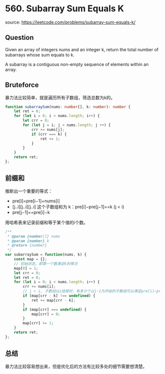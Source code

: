 # 560. Subarray Sum Equals K

source: <https://leetcode.com/problems/subarray-sum-equals-k/>

## Question

Given an array of integers nums and an integer k, return the total number of subarrays whose sum equals to k.

A subarray is a contiguous non-empty sequence of elements within an array.

## Bruteforce

暴力法比较简单，就是遍历所有子数组，筛选总数为k的。

```ts
function subarraySum(nums: number[], k: number): number {
    let ret = 0;
    for (let i = 0; i < nums.length; i++) {
        let crr = 0;
        for (let j = i; j < nums.length; j ++) {
            crr += nums[j];
            if (crr === k) {
                ret += 1;
            }
        }
    }
    return ret;
};
```

## 前缀和

推断出一个重要的等式：

- pre[i]=pre[i−1]+nums[i]
- [j..i][j..i][j..i] 这个子数组和为 k：pre[i]−pre[j−1]==k (j < i)
- pre[j−1]==pre[i]−k

用哈希表来记录前缀和等于某个值的i个数。

```ts
/**
 * @param {number[]} nums
 * @param {number} k
 * @return {number}
 */
var subarraySum = function(nums, k) {
    const map = {};
    // 初始状态，即第一个数满足k的情况
    map[0] = 1;
    let crr = 0;
    let ret = 0;
    for (let i = 0; i < nums.length; i++) {
        crr += nums[i];
        // j < i, 子数组以i结尾时，有多少个以j-1为开始的子数组可以满足pre[i]−pre[j−1]==k
        if (map[crr - k] !== undefined) {
            ret += map[crr - k];
        }
        if (map[crr] === undefined) {
            map[crr] = 0;
        }
        map[crr] += 1;
    }
    return ret;
};
```

## 总结

暴力法比较容易想出来，但是优化后的方法有比较多处的细节需要想清楚。